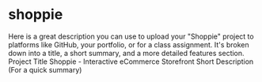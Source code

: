 # shoppie
Here is a great description you can use to upload your "Shoppie" project to platforms like GitHub, your portfolio, or for a class assignment. It's broken down into a title, a short summary, and a more detailed features section.  Project Title Shoppie - Interactive eCommerce Storefront  Short Description (For a quick summary)
